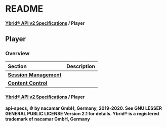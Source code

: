 # README

#### [**Ybrid® API v2 Specifications**](../) / Player

## Player

### Overview

| Section | Description |
| :--- | :--- |
| [**Session Management**](session-management/) |  |
| [**Content Control**](content-control/) |  |

#### [**Ybrid® API v2 Specifications**](../) / Player

**api-specs, © by nacamar GmbH, Germany, 2019-2020. See GNU LESSER GENERAL PUBLIC LICENSE Version 2.1 for details. Ybrid® is a registered trademark of nacamar GmbH, Germany**

